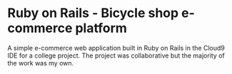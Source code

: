 # Ruby on Rails - Bicycle shop e-commerce platform

A simple e-commerce web application built in Ruby on Rails in the Cloud9 IDE for a college project.  The project was collaborative but the majority of the work was my own.
